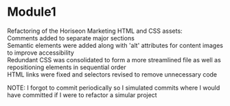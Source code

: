 # Module1

Refactoring of the Horiseon Marketing HTML and CSS assets: </br>
  Comments added to separate major sections </br>
  Semantic elements were added along with 'alt' attributes for content images to improve accessibility </br>
  Redundant CSS was consolidated to form a more streamlined file as well as repositioning elements in sequential order </br>
  HTML links were fixed and selectors revised to remove unnecessary code </br>
  
  NOTE: I forgot to commit periodically so I simulated commits where I would have committed if I were to refactor a simular project
